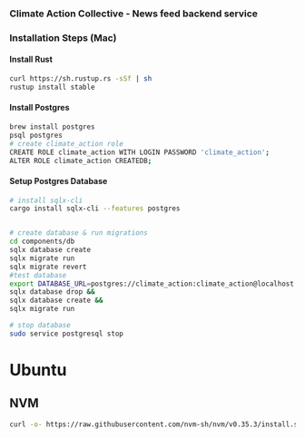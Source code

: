 ### Climate Action Collective - News feed backend service

### Installation Steps (Mac)

#### Install Rust
```sh
curl https://sh.rustup.rs -sSf | sh
rustup install stable
```

#### Install Postgres
```sh
brew install postgres
psql postgres
# create climate_action role
CREATE ROLE climate_action WITH LOGIN PASSWORD 'climate_action';
ALTER ROLE climate_action CREATEDB;
```

#### Setup Postgres Database
```sh
# install sqlx-cli
cargo install sqlx-cli --features postgres


# create database & run migrations
cd components/db
sqlx database create
sqlx migrate run
sqlx migrate revert
#test database
export DATABASE_URL=postgres://climate_action:climate_action@localhost:5432/climate_action_test 
sqlx database drop &&  
sqlx database create &&  
sqlx migrate run

# stop database
sudo service postgresql stop
```


# Ubuntu

## NVM
```bash
curl -o- https://raw.githubusercontent.com/nvm-sh/nvm/v0.35.3/install.sh | bash
```